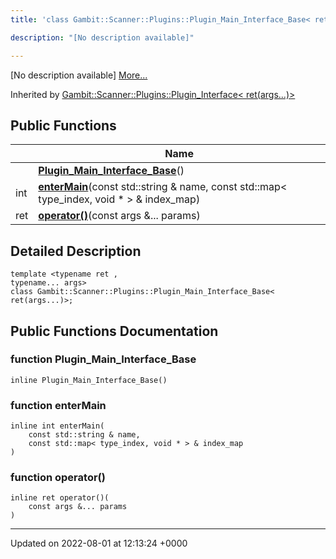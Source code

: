 ```yaml
---
title: 'class Gambit::Scanner::Plugins::Plugin_Main_Interface_Base< ret(args...)>'

description: "[No description available]"

---
```









[No description available] [More...](#detailed-description)

Inherited by [Gambit::Scanner::Plugins::Plugin_Interface< ret(args...)>](/documentation/code/classes/classgambit_1_1scanner_1_1plugins_1_1plugin__interface_3_01ret_07args_8_8_8_08_4/)

## Public Functions

|                | Name           |
| -------------- | -------------- |
| | **[Plugin_Main_Interface_Base](/documentation/code/classes/classgambit_1_1scanner_1_1plugins_1_1plugin__main__interface__base_3_01ret_07args_8_8_8_08_4/#function-plugin-main-interface-base)**() |
| int | **[enterMain](/documentation/code/classes/classgambit_1_1scanner_1_1plugins_1_1plugin__main__interface__base_3_01ret_07args_8_8_8_08_4/#function-entermain)**(const std::string & name, const std::map< type_index, void * > & index_map) |
| ret | **[operator()](/documentation/code/classes/classgambit_1_1scanner_1_1plugins_1_1plugin__main__interface__base_3_01ret_07args_8_8_8_08_4/#function-operator())**(const args &... params) |

## Detailed Description

```
template <typename ret ,
typename... args>
class Gambit::Scanner::Plugins::Plugin_Main_Interface_Base< ret(args...)>;
```

## Public Functions Documentation

### function Plugin_Main_Interface_Base

```
inline Plugin_Main_Interface_Base()
```


### function enterMain

```
inline int enterMain(
    const std::string & name,
    const std::map< type_index, void * > & index_map
)
```


### function operator()

```
inline ret operator()(
    const args &... params
)
```


-------------------------------

Updated on 2022-08-01 at 12:13:24 +0000